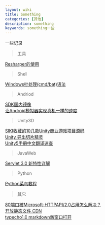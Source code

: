 ```yaml
---
layout: wiki
title: Something
categories: [其他]
description: something
keywords: something一些
---
```


一些记录

> 工具

[Resharper的使用](http://www.cnblogs.com/luminji/p/3285505.html)

>Shell

[Windows批处理(cmd/bat)语法](https://www.zybuluo.com/yangfch3/note/338252)

>Andriod  

[SDK国内镜像][1]  
[让Android模拟器实现真机一样的速度][2]  

>Unity3D  

[SIKI收藏的10几款Unity商业游戏项目源码][4]  
[Unity 导出切片精灵][5]  
[Unity5手册中文翻译速查](http://docs.manew.com/)  

>JavaWeb  

[Servlet 3.0 新特性详解](http://www.ibm.com/developerworks/cn/java/j-lo-servlet30/#major3)  

>Python  

[Python菜鸟教程][6]  

>其它  

[80端口被Microsoft-HTTPAPI/2.0占用怎么解决？](http://jingyan.baidu.com/article/3aed632e0297e37011809151.html)  
[开放静态文件 CDN](http://staticfile.org/)  
[typecho1.0 markdown新窗口打开][7]  


[1]: http://www.androiddevtools.cn/
[2]: http://mobile.51cto.com/hot-425211.htm
[3]: http://forum.exceedu.com/forum/forum.php?mod=viewthread&amp;tid=26820
[4]: http://mp.weixin.qq.com/s?__biz=MzA3ODY0MDIxMA==&amp;mid=401216751&amp;idx=1&amp;sn=895fe63bd4e782f39ee4466991962f87&amp;scene=0#rd
[5]: http://blog.csdn.net/akof1314/article/details/38845933
[6]: http://www.runoob.com/python/python-tutorial.html
[7]: http://yijile.com/log/494.html
